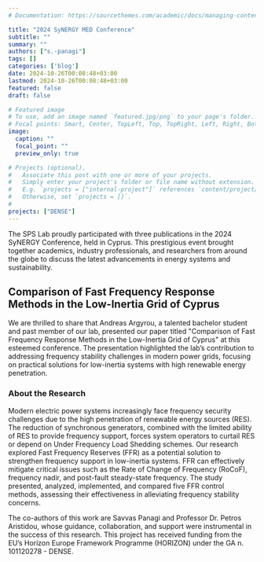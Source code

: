 ```yaml
---
# Documentation: https://sourcethemes.com/academic/docs/managing-content/

title: "2024 SyNERGY MED Conference"
subtitle: ""
summary: ""
authors: ["s.-panagi"]
tags: []
categories: ['blog']
date: 2024-10-26T00:08:48+03:00
lastmod: 2024-10-26T00:08:48+03:00
featured: false
draft: false

# Featured image
# To use, add an image named `featured.jpg/png` to your page's folder.
# Focal points: Smart, Center, TopLeft, Top, TopRight, Left, Right, BottomLeft, Bottom, BottomRight.
image:
  caption: ""
  focal_point: ""
  preview_only: true

# Projects (optional).
#   Associate this post with one or more of your projects.
#   Simply enter your project's folder or file name without extension.
#   E.g. `projects = ["internal-project"]` references `content/project/deep-learning/index.md`.
#   Otherwise, set `projects = []`.
# 
projects: ["DENSE"]
---
```


The SPS Lab proudly participated with three publications in the 2024 SyNERGY Conference, held in Cyprus. This prestigious event brought together academics, industry professionals, and researchers from around the globe to discuss the latest advancements in energy systems and sustainability. 

## Comparison of Fast Frequency Response Methods in the Low-Inertia Grid of Cyprus

We are thrilled to share that Andreas Argyrou, a talented bachelor student and past member of our lab, presented our paper titled "Comparison of Fast Frequency Response Methods in the Low-Inertia Grid of Cyprus" at this esteemed conference. The presentation highlighted the lab’s contribution to addressing frequency stability challenges in modern power grids, focusing on practical solutions for low-inertia systems with high renewable energy penetration.

### About the Research 

Modern electric power systems increasingly face frequency security challenges due to the high penetration of renewable energy sources (RES). The reduction of synchronous generators, combined with the limited ability of RES to provide frequency support, forces system operators to curtail RES or depend on Under Frequency Load Shedding schemes. Our research explored Fast Frequency Reserves (FFR) as a potential solution to strengthen frequency support in low-inertia systems. FFR can effectively mitigate critical issues such as the Rate of Change of Frequency (RoCoF), frequency nadir, and post-fault steady-state frequency. The study presented, analyzed, implemented, and compared five FFR control methods, assessing their effectiveness in alleviating frequency stability concerns.

The co-authors of this work are Savvas Panagi and Professor Dr. Petros Aristidou, whose guidance, collaboration, and support were instrumental in the success of this research. This project has received funding from the EU’s Horizon Europe Framework Programme (HORIZON) under the GA n. 101120278 - DENSE.

